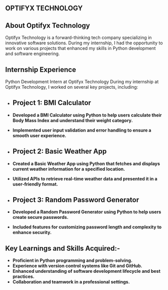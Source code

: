 ## OPTIFYX TECHNOLOGY

## About Optifyx Technology
Optifyx Technology is a forward-thinking tech company specializing in innovative software solutions. During my internship, I had the opportunity to work on various projects that enhanced my skills in Python development and software engineering.

## Internship Experience
Python Development Intern at Optifyx Technology
During my internship at Optifyx Technology, I worked on several key projects, including:

- ## Project 1: BMI Calculator
- **Developed a BMI Calculator using Python to help users calculate their Body Mass Index and understand their weight category.**
- **Implemented user input validation and error handling to ensure a smooth user experience.**

- ## Project 2: Basic Weather App
- **Created a Basic Weather App using Python that fetches and displays current weather information for a specified location.**
- **Utilized APIs to retrieve real-time weather data and presented it in a user-friendly format.**

- ## Project 3: Random Password Generator
- **Developed a Random Password Generator using Python to help users create secure passwords.**
- **Included features for customizing password length and complexity to enhance security.**

## Key Learnings and Skills Acquired:-

 - **Proficient in Python programming and problem-solving.**
 -  **Experience with version control systems like Git and GitHub.**
 -  **Enhanced understanding of software development lifecycle and best practices.**
 - **Collaboration and teamwork in a professional settings.**

